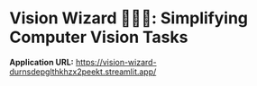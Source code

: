# Vision Wizard 🧙‍♂️✨: Simplifying Computer Vision Tasks 

**Application URL:** https://vision-wizard-durnsdepglthkhzx2peekt.streamlit.app/
